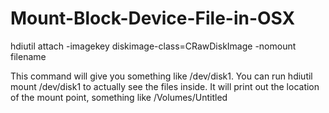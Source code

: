# Mount-Block-Device-File-in-OSX

hdiutil attach -imagekey diskimage-class=CRawDiskImage -nomount filename

This command will give you something like /dev/disk1. 
You can run hdiutil mount /dev/disk1 to actually see the files inside. 
It will print out the location of the mount point, something like /Volumes/Untitled
